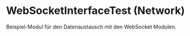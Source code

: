 # WebSocketInterfaceTest (Network)

Beispiel-Modul für den Datenaustausch mit den WebSocket Modulen.

